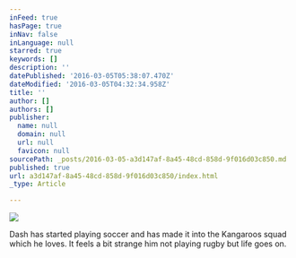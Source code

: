 ```yaml
---
inFeed: true
hasPage: true
inNav: false
inLanguage: null
starred: true
keywords: []
description: ''
datePublished: '2016-03-05T05:38:07.470Z'
dateModified: '2016-03-05T04:32:34.958Z'
title: ''
author: []
authors: []
publisher:
  name: null
  domain: null
  url: null
  favicon: null
sourcePath: _posts/2016-03-05-a3d147af-8a45-48cd-858d-9f016d03c850.md
published: true
url: a3d147af-8a45-48cd-858d-9f016d03c850/index.html
_type: Article

---
```

![](https://the-grid-user-content.s3-us-west-2.amazonaws.com/857d3000-0f4d-4cde-965f-bacfdcf27d12.jpg)

Dash has started playing soccer and has made it into the Kangaroos squad which he loves. It feels a bit strange him not playing rugby but life goes on.